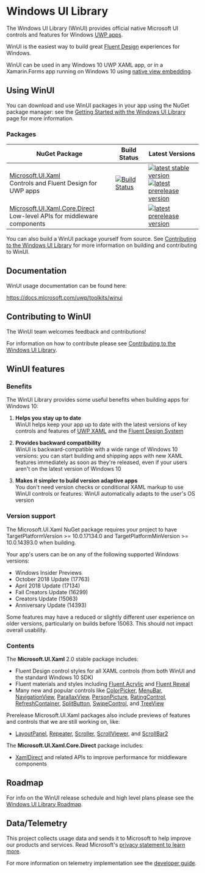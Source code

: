 # Windows UI Library

The Windows UI Library (WinUI) provides official native Microsoft UI controls and features for Windows [UWP apps](https://docs.microsoft.com/windows/uwp/index).

WinUI is the easiest way to build great [Fluent Design](https://docs.microsoft.com/windows/uwp/design/fluent-design-system/) experiences for Windows.

WinUI can be used in any Windows 10 UWP XAML app, or in a Xamarin.Forms app running on Windows 10 using [native view embedding](https://docs.microsoft.com/xamarin/xamarin-forms/platform/native-views).

## Using WinUI
You can download and use WinUI packages in your app using the NuGet package manager: see the [Getting Started with the Windows UI Library](https://docs.microsoft.com/uwp/toolkits/winui/getting-started) page for more information.

### Packages

| NuGet Package | Build Status | Latest Versions |
| --- | --- | --- |
| [Microsoft.UI.Xaml](https://www.nuget.org/packages/Microsoft.UI.Xaml) <br /> Controls and Fluent Design for UWP apps | [![Build Status](https://dev.azure.com/ms/microsoft-ui-xaml/_apis/build/status/WinUI-Public-MUX-CI?branchName=master)](https://dev.azure.com/ms/microsoft-ui-xaml/_build/latest?definitionId=20?branchName=master) | [![latest stable version](https://img.shields.io/nuget/v/Microsoft.UI.Xaml.svg)](https://www.nuget.org/packages/Microsoft.UI.Xaml) <br /> [![latest prerelease version](https://img.shields.io/nuget/vpre/Microsoft.UI.Xaml.svg)](https://www.nuget.org/packages/Microsoft.UI.Xaml/absoluteLatest) |
| [Microsoft.UI.Xaml.Core.Direct](https://www.nuget.org/packages/Microsoft.UI.Xaml.Core.Direct) <br /> Low-level APIs for middleware components | | [![latest prerelease version](https://img.shields.io/nuget/vpre/Microsoft.UI.Xaml.Core.Direct.svg)](https://www.nuget.org/packages/Microsoft.UI.Xaml.Core.Direct/absoluteLatest) |

You can also build a WinUI package yourself from source. See [Contributing to the Windows UI Library](CONTRIBUTING.md) for more information on building and contributing to WinUI.

## Documentation

WinUI usage documentation can be found here:

https://docs.microsoft.com/uwp/toolkits/winui

## Contributing to WinUI
The WinUI team welcomes feedback and contributions!

For information on how to contribute please see [Contributing to the Windows UI Library](CONTRIBUTING.md).

## WinUI features

### Benefits

The WinUI Library provides some useful benefits when building apps for Windows 10:

1. **Helps you stay up to date**  
WinUI helps keep your app up to date with the latest versions of key controls and features of [UWP XAML](https://docs.microsoft.com/windows/uwp/xaml-platform/xaml-overview) and the [Fluent Design System](https://www.microsoft.com/design/fluent)

2. **Provides backward compatibility**  
WinUI is backward-compatible with a wide range of Windows 10 versions: you can start building and shipping apps with new XAML features immediately as soon as they're released, even if your users aren't on the latest version of Windows 10

3. **Makes it simpler to build version adaptive apps**  
You don't need version checks or conditional XAML markup to use WinUI controls or features: WinUI automatically adapts to the user's OS version

### Version support

The Microsoft.UI.Xaml NuGet package requires your project to have TargetPlatformVersion &gt;= 10.0.17134.0 and TargetPlatformMinVersion &gt;= 10.0.14393.0 when building. 

Your app's users can be on any of the following supported Windows versions:
* Windows Insider Previews
* October 2018 Update (17763)
* April 2018 Update (17134)
* Fall Creators Update (16299)
* Creators Update (15063)
* Anniversary Update (14393)

Some features may have a reduced or slightly different user experience on older versions, particularly on builds before 15063. This should not impact overall usability.

### Contents

The **Microsoft.UI.Xaml** 2.0 stable package includes:

* Fluent Design control styles for all XAML controls (from both WinUI and the standard Windows 10 SDK)
* Fluent materials and styles including [Fluent Acrylic](https://docs.microsoft.com/windows/uwp/design/style/acrylic) and [Fluent Reveal](https://docs.microsoft.com/windows/uwp/design/style/reveal)
* Many new and popular controls like 
[ColorPicker](https://docs.microsoft.com/uwp/api/microsoft.ui.xaml.controls.colorpicker),
[MenuBar](https://docs.microsoft.com/uwp/api/microsoft.ui.xaml.controls.menubar),
[NavigationView](https://docs.microsoft.com/uwp/api/microsoft.ui.xaml.controls.navigationview),
[ParallaxView](https://docs.microsoft.com/uwp/api/microsoft.ui.xaml.controls.parallaxview),
[PersonPicture](https://docs.microsoft.com/uwp/api/microsoft.ui.xaml.controls.personpicture),
[RatingControl](https://docs.microsoft.com/uwp/api/microsoft.ui.xaml.controls.ratingcontrol),
[RefreshContainer](https://docs.microsoft.com/uwp/api/microsoft.ui.xaml.controls.refreshcontainer),
[SplitButton](https://docs.microsoft.com/uwp/api/microsoft.ui.xaml.controls.splitbutton),
[SwipeControl](https://docs.microsoft.com/uwp/api/microsoft.ui.xaml.controls.swipecontrol),
and
[TreeView](https://docs.microsoft.com/uwp/api/microsoft.ui.xaml.controls.treeview)

Prerelease Microsoft.UI.Xaml packages also include previews of features and controls that we are still working on, like:
* [LayoutPanel](https://docs.microsoft.com/uwp/api/microsoft.ui.xaml.controls.layoutpanel),
[Repeater](https://docs.microsoft.com/uwp/api/microsoft.ui.xaml.controls.repeater),
[Scroller](https://docs.microsoft.com/uwp/api/microsoft.ui.xaml.controls.scroller),
[ScrollViewer](https://docs.microsoft.com/uwp/api/microsoft.ui.xaml.controls.scrollviewer),
and
[ScrollBar2](https://docs.microsoft.com/uwp/api/microsoft.ui.xaml.controls.scrollbar2)

The **Microsoft.UI.Xaml.Core.Direct** package includes:

* [XamlDirect](https://docs.microsoft.com/uwp/api/microsoft.ui.xaml.core.direct) and related APIs to improve performance for middleware components

## Roadmap

For info on the WinUI release schedule and high level plans please see the [Windows UI Library Roadmap](docs/roadmap.md).

## Data/Telemetry

This project collects usage data and sends it to Microsoft to help improve our products and services. Read Microsoft's [privacy statement to learn more](https://privacy.microsoft.com/privacystatement).

For more information on telemetry implementation see the [developer guide](docs/developer_guide.md#Telemetry).